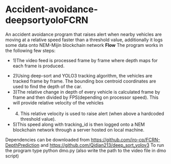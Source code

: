 # Accident-avoidance-deepsortyoloFCRN
An accident avoidance program that raises alert when nearby vehicles are moving at a relative speed faster than a threshold value, additionally it logs some data onto NEM-Mijin blockchain network
**Flow**
The program works in the following few steps:
* 1)The video feed is processed frame by frame where depth maps for each frame is produced. 
- 2)Using deep-sort and YOLO3 tracking algorithm, the vehicles are tracked frame by frame. The bounding box centroid coordinates are used to find the depth of the car.
- 3)The relative change in depth of every vehicle is calculated frame by frame and then divided by FPS(depending on processor speed). This will provide relative velocity of the vehicles
- 4) This relative velocity is used to raise alert (when above a hardcoded threshold value).
- 5)This speed along with tracking_id is then logged onto a NEM blockchain network through a server hosted on local machine.

Dependencies can be downloaded from https://github.com/iro-cp/FCRN-DepthPrediction and https://github.com/Qidian213/deep_sort_yolov3
To run the program type python dmo.py (also write the path to the video file in dmo script)
